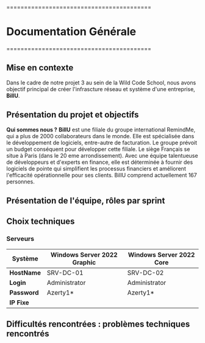 =========================================

# Documentation Générale

=========================================

## Mise en contexte

Dans le cadre de notre projet 3 au sein de la Wild Code School, nous avons objectif principal de créer l'infrascture réseau et système d'une entreprise, **BillU**.

## Présentation du projet et objectifs

**Qui sommes nous ?**
**BillU** est une filiale du groupe international RemindMe, qui a plus de 2000 collaborateurs dans le monde. Elle est spécialisée dans le développement de logiciels, entre-autre de facturation. Le groupe prévoit un budget conséquent pour développer cette filiale. Le siège Français se situe à Paris (dans le 20 eme arrondissement).
Avec une équipe talentueuse de développeurs et d'experts en finance, elle est déterminée à fournir des logiciels de pointe qui simplifient les processus financiers et améliorent l'efficacité opérationnelle pour ses clients.
BillU comprend actuellement 167 personnes.

## Présentation de l'équipe, rôles par sprint

## Choix techniques

### Serveurs

| **Système**  | **Windows Server 2022 Graphic** | **Windows Server 2022 Core** |
| ------------ | ------------------------------- | ---------------------------- |
| **HostName** | SRV-DC-01                       | SRV-DC-02                    |
| **Login**    | Administrator                   | Administrator                |
| **Password** | Azerty1\*                       | Azerty1\*                    |
| **IP Fixe**  |                                 |                              |

## Difficultés rencontrées : problèmes techniques rencontrés
